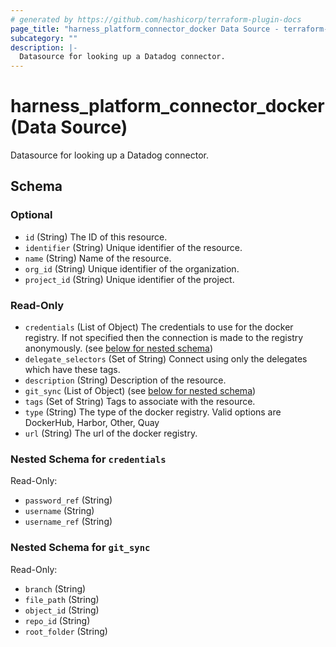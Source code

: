 ```yaml
---
# generated by https://github.com/hashicorp/terraform-plugin-docs
page_title: "harness_platform_connector_docker Data Source - terraform-provider-harness"
subcategory: ""
description: |-
  Datasource for looking up a Datadog connector.
---
```


# harness_platform_connector_docker (Data Source)

Datasource for looking up a Datadog connector.



<!-- schema generated by tfplugindocs -->
## Schema

### Optional

- `id` (String) The ID of this resource.
- `identifier` (String) Unique identifier of the resource.
- `name` (String) Name of the resource.
- `org_id` (String) Unique identifier of the organization.
- `project_id` (String) Unique identifier of the project.

### Read-Only

- `credentials` (List of Object) The credentials to use for the docker registry. If not specified then the connection is made to the registry anonymously. (see [below for nested schema](#nestedatt--credentials))
- `delegate_selectors` (Set of String) Connect using only the delegates which have these tags.
- `description` (String) Description of the resource.
- `git_sync` (List of Object) (see [below for nested schema](#nestedatt--git_sync))
- `tags` (Set of String) Tags to associate with the resource.
- `type` (String) The type of the docker registry. Valid options are DockerHub, Harbor, Other, Quay
- `url` (String) The url of the docker registry.

<a id="nestedatt--credentials"></a>
### Nested Schema for `credentials`

Read-Only:

- `password_ref` (String)
- `username` (String)
- `username_ref` (String)


<a id="nestedatt--git_sync"></a>
### Nested Schema for `git_sync`

Read-Only:

- `branch` (String)
- `file_path` (String)
- `object_id` (String)
- `repo_id` (String)
- `root_folder` (String)


